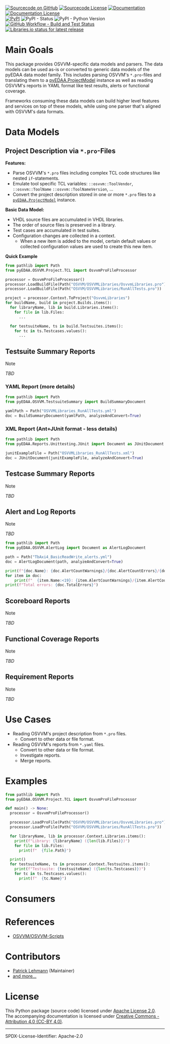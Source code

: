 [![Sourcecode on GitHub](https://img.shields.io/badge/pyEDAA-OSVVM-ab47bc.svg?longCache=true&style=flat-square&logo=github&longCache=true&logo=GitHub&labelColor=6a1b9a)](https://GitHub.com/edaa-org/pyEDAA.OSVVM)
[![Sourcecode License](https://img.shields.io/pypi/l/pyEDAA.OSVVM?longCache=true&style=flat-square&logo=Apache&label=code)](LICENSE.md)
[![Documentation](https://img.shields.io/website?longCache=true&style=flat-square&label=edaa-org.github.io%2FpyEDAA.OSVVM&logo=GitHub&logoColor=fff&up_color=blueviolet&up_message=Read%20now%20%E2%9E%9A&url=https%3A%2F%2Fedaa-org.github.io%2FpyEDAA.OSVVM%2Findex.html)](https://edaa-org.github.io/pyEDAA.OSVVM/)
[![Documentation License](https://img.shields.io/badge/doc-CC--BY%204.0-green?longCache=true&style=flat-square&logo=CreativeCommons&logoColor=fff)](LICENSE.md)  
[![PyPI](https://img.shields.io/pypi/v/pyEDAA.OSVVM?longCache=true&style=flat-square&logo=PyPI&logoColor=FBE072)](https://pypi.org/project/pyEDAA.OSVVM/)
![PyPI - Status](https://img.shields.io/pypi/status/pyEDAA.OSVVM?longCache=true&style=flat-square&logo=PyPI&logoColor=FBE072)
![PyPI - Python Version](https://img.shields.io/pypi/pyversions/pyEDAA.OSVVM?longCache=true&style=flat-square&logo=PyPI&logoColor=FBE072)  
[![GitHub Workflow - Build and Test Status](https://img.shields.io/github/actions/workflow/status/edaa-org/pyEDAA.OSVVM/Pipeline.yml?longCache=true&style=flat-square&label=Build%20and%20test&logo=GitHub%20Actions&logoColor=FFFFFF)](https://GitHub.com/edaa-org/pyEDAA.OSVVM/actions/workflows/Pipeline.yml)
[![Libraries.io status for latest release](https://img.shields.io/librariesio/release/pypi/pyEDAA.OSVVM?longCache=true&style=flat-square&logo=Libraries.io&logoColor=fff)](https://libraries.io/github/edaa-org/pyEDAA.OSVVM)

<!--
[![Dependent repos (via libraries.io)](https://img.shields.io/librariesio/dependent-repos/pypi/pyEDAA.OSVVM?longCache=true&style=flat-square&logo=GitHub)](https://github.com/edaa-org/pyEDAA.OSVVM/network/dependents)
[![Requires.io](https://img.shields.io/requires/github/edaa-org/pyEDAA.OSVVM?longCache=true&style=flat-square)](https://requires.io/github/edaa-org/pyEDAA.OSVVM/requirements/?branch=main)
[![Libraries.io SourceRank](https://img.shields.io/librariesio/sourcerank/pypi/pyEDAA.OSVVM)](https://libraries.io/github/edaa-org/pyEDAA.OSVVM/sourcerank)  
-->

# Main Goals

This package provides OSVVM-specific data models and parsers. The data models can be used as-is or converted to generic
data models of the pyEDAA data model family. This includes parsing OSVVM's `*.pro`-files and translating them to a
[pyEDAA.ProjectModel](https://github.com/edaa-org/pyEDAA.ProjectModel) instance as well as reading OSVVM's reports in
YAML format like test results, alerts or functional coverage.

Frameworks consuming these data models can build higher level features and services on top of these models, while using
one parser that's aligned with OSVVM's data formats.

# Data Models

## Project Description via `*.pro`-Files

**Features:**

* Parse OSVVM's `*.pro` files including complex TCL code structures like nested `if`-statements.
* Emulate tool specific TCL variables: `::osvvm::ToolVendor`, `::osvvm::ToolName` `::osvvm::ToolNameVersion`, ... 
* Convert the project description stored in one or more `*.pro` files to a
 [`pyEDAA.ProjectModel`](https://github.com/edaa-org/pyEDAA.ProjectModel) instance.


**Basic Data Model:**

* VHDL source files are accumulated in VHDL libraries.
* The order of source files is preserved in a library.
* Test cases are accumulated in test suites.
* Configuration changes are collected in a context.    
  * When a new item is added to the model, certain default values or collected configuration values are used to create
  this new item.

**Quick Example**

```python
from pathlib import Path
from pyEDAA.OSVVM.Project.TCL import OsvvmProFileProcessor

processor = OsvvmProFileProcessor()
processor.LoadBuildFile(Path("OSVVM/OSVVMLibraries/OsvvmLibraries.pro"))
processor.LoadBuildFile(Path("OSVVM/OSVVMLibraries/RunAllTests.pro"))

project = processor.Context.ToProject("OsvvmLibraries")
for buildName, build in project.Builds.items():
  for libraryName, lib in build.Libraries.items():
    for file in lib.Files:
      ...

  for testsuiteName, ts in build.Testsuites.items():
    for tc in ts.Testcases.values():
      ...
```

## Testsuite Summary Reports

> [!NOTE]  
> *TBD*


### YAML Report (more details)
```python
from pathlib import Path
from pyEDAA.OSVVM.TestsuiteSummary import BuildSummaryDocument

yamlPath = Path("OSVVMLibraries_RunAllTests.yml")
doc = BuildSummaryDocument(yamlPath, analyzeAndConvert=True)

```

### XML Report (Ant+JUnit format - less details)

```python
from pathlib import Path
from pyEDAA.Reports.Unittesting.JUnit import Document as JUnitDocument

junitExampleFile = Path("OSVVMLibraries_RunAllTests.xml")
doc = JUnitDocument(junitExampleFile, analyzeAndConvert=True)

```

## Testcase Summary Reports

> [!NOTE]  
> *TBD*

## Alert and Log Reports

> [!NOTE]  
> *TBD*

```python
from pathlib import Path
from pyEDAA.OSVVM.AlertLog import Document as AlertLogDocument

path = Path("TbAxi4_BasicReadWrite_alerts.yml")
doc = AlertLogDocument(path, analyzeAndConvert=True)

print(f"{doc.Name}: {doc.AlertCountWarnings}/{doc.AlertCountErrors}/{doc.AlertCountFailures}")
for item in doc:
	print(f"  {item.Name:<19}: {item.AlertCountWarnings}/{item.AlertCountErrors}/{item.AlertCountFailures}")
print(f"Total errors: {doc.TotalErrors}")
```




## Scoreboard Reports

> [!NOTE]  
> *TBD*

## Functional Coverage Reports

> [!NOTE]  
> *TBD*

## Requirement Reports

> [!NOTE]  
> *TBD*


# Use Cases

* Reading OSVVM's project description from `*.pro` files.
  * Convert to other data or file format.
* Reading OSVVM's reports from `*.yaml` files.
  * Convert to other data or file format.
  * Investigate reports.
  * Merge reports.


# Examples

```python
from pathlib import Path
from pyEDAA.OSVVM.Project.TCL import OsvvmProFileProcessor

def main() -> None:
  processor = OsvvmProFileProcessor()

  processor.LoadProFile(Path("OSVVM/OSVVMLibraries/OsvvmLibraries.pro"))
  processor.LoadProFile(Path("OSVVM/OSVVMLibraries/RunAllTests.pro"))

  for libraryName, lib in processor.Context.Libraries.items():
    print(f"Library: {libraryName} ({len(lib.Files)})")
    for file in lib.Files:
      print(f"  {file.Path}")

  print()
  for testsuiteName, ts in processor.Context.Testsuites.items():
    print(f"Testsuite: {testsuiteName} ({len(ts.Testcases)})")
    for tc in ts.Testcases.values():
      print(f"  {tc.Name}")
```

# Consumers


# References

* [OSVVM/OSVVM-Scripts](https://github.com/OSVVM/OSVVM-Scripts)


# Contributors

* [Patrick Lehmann](https://GitHub.com/Paebbels) (Maintainer)
* [and more...](https://GitHub.com/edaa-org/pyEDAA.OSVVM/graphs/contributors)

# License

This Python package (source code) licensed under [Apache License 2.0](LICENSE.md).  
The accompanying documentation is licensed under [Creative Commons - Attribution 4.0 (CC-BY 4.0)](doc/Doc-License.rst).

-------------------------
SPDX-License-Identifier: Apache-2.0
